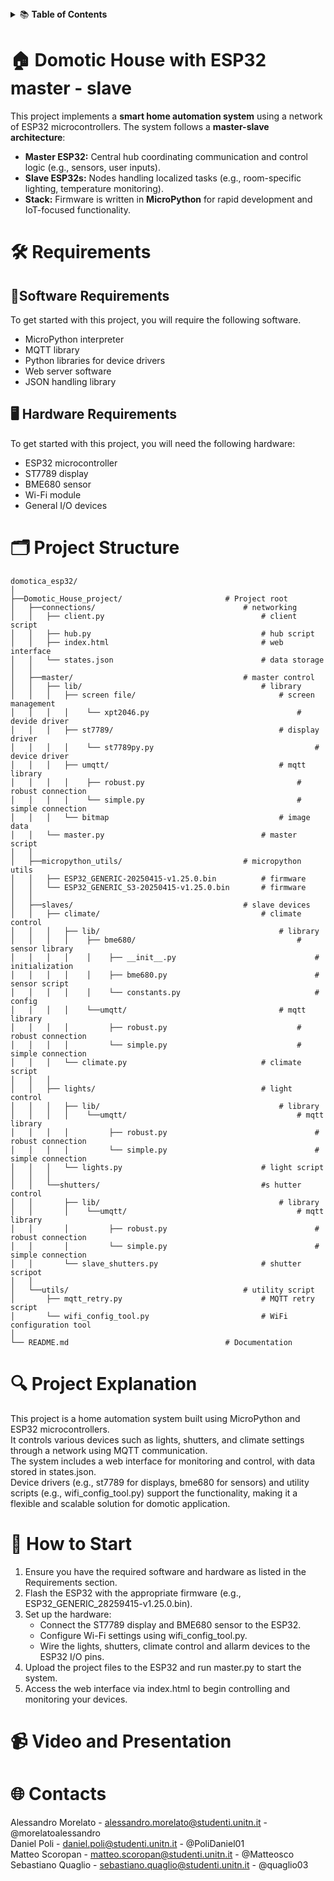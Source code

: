 <details>
<summary>📚 <b>Table of Contents</b></summary>

 1. [About the project](#-domotic-house-with-esp32-master---slave)  

 2. [Requirements](#️-requirements)
  
 3. [Project Structure](#️-project-structure)
  
 4. [Project Explanation](#-project-explanation)
  
 5. [How to Start](#-how-to-start)
  
 6.  [ Video and Presentation](#-video-and-presentation)

 7.  [Contacts](#-contacts)
  
</details>


# 🏠 **Domotic House with ESP32 master - slave**

This project implements a **smart home automation system** using a network of ESP32 microcontrollers.
The system follows a **master-slave architecture**:
- **Master ESP32:** Central hub coordinating communication and control logic (e.g., sensors, user inputs).
- **Slave ESP32s:** Nodes handling localized tasks (e.g., room-specific lighting, temperature monitoring).
- **Stack:** Firmware is written in **MicroPython** for rapid development and IoT-focused functionality.

# 🛠️ **Requirements**
## 🐍**Software Requirements**
To get started with this project, you will require the following software.
- MicroPython interpreter
- MQTT library
- Python libraries for device drivers
- Web server software
- JSON handling library

## 🖥️ **Hardware Requirements**
To get started with this project, you will need the following hardware:
- ESP32 microcontroller
- ST7789 display
- BME680 sensor
- Wi-Fi module
- General I/O devices

# 🗂️ **Project Structure**

```
domotica_esp32/
│
├──Domotic_House_project/                       # Project root
│   ├──connections/                                 # networking
│   │   ├── client.py                                   # client script
│   │   ├── hub.py                                      # hub script
│   │   ├── index.html                                  # web interface
│   │   └── states.json                                 # data storage
│   │
│   ├──master/                                      # master control
│   │   ├── lib/                                        # library
│   │   │   ├── screen file/                                # screen management
│   │   │   │    └── xpt2046.py                                 # devide driver  
│   │   │   ├── st7789/                                     # display driver
│   │   │   │    └── st7789py.py                                    # device driver
│   │   │   ├── umqtt/                                      # mqtt library
│   │   │   │    ├── robust.py                                  # robust connection
│   │   │   │    └── simple.py                                  # simple connection
│   │   │   └── bitmap                                      # image data
│   │   └── master.py                                   # master script
│   │   
│   ├──micropython_utils/                           # micropython utils
│   │   ├── ESP32_GENERIC-20250415-v1.25.0.bin          # firmware
│   │   └── ESP32_GENERIC_S3-20250415-v1.25.0.bin       # firmware
│   │
│   ├──slaves/                                      # slave devices
│   │   ├── climate/                                    # climate control
│   │   │   ├── lib/                                        # library
│   │   │   │    ├── bme680/                                    # sensor library
│   │   │   │    │    ├── __init__.py                               # initialization 
│   │   │   │    │    ├── bme680.py                                 # sensor script
│   │   │   │    │    └── constants.py                              # config
│   │   │   │    └──umqtt/                                  # mqtt library
│   │   │   │         ├── robust.py                             # robust connection
│   │   │   │         └── simple.py                             # simple connection
│   │   │   └── climate.py                              # climate script
│   │   │ 
│   │   ├── lights/                                     # light control
│   │   │   ├── lib/                                        # library
│   │   │   │    └──umqtt/                                      # mqtt library
│   │   │   │         ├── robust.py                                 # robust connection
│   │   │   │         └── simple.py                                 # simple connection
│   │   │   └── lights.py                               # light script
│   │   │
│   │   └──shutters/                                    #s hutter control
│   │       ├── lib/                                        # library
│   │       │    └──umqtt/                                      # mqtt library
│   │       │         ├── robust.py                                 # robust connection
│   │       │         └── simple.py                                 # simple connection
│   │       └── slave_shutters.py                       # shutter scripot
│   │
│   └──utils/                                       # utility script
│       ├── mqtt_retry.py                               # MQTT retry script
│       └── wifi_config_tool.py                         # WiFi configuration tool
│   
└── README.md                                   # Documentation 
```

# 🔍 **Project Explanation**
This project is a home automation system built using MicroPython and ESP32 microcontrollers.  
It controls various devices such as lights, shutters, and climate settings through a network using MQTT communication.  
The system includes a web interface for monitoring and control, with data stored in states.json.  
Device drivers (e.g., st7789 for displays, bme680 for sensors) and utility scripts (e.g., wifi_config_tool.py) support the functionality, making it a flexible and scalable solution for domotic application.
# 🚀 **How to Start**
1. Ensure you have the required software and hardware as listed in the Requirements section.
2. Flash the ESP32 with the appropriate firmware (e.g., ESP32_GENERIC_28259415-v1.25.0.bin).
3. Set up the hardware:
    - Connect the ST7789 display and BME680 sensor to the ESP32.
    - Configure Wi-Fi settings using wifi_config_tool.py.
    - Wire the lights, shutters, climate control and allarm devices to the ESP32 I/O pins.
4. Upload the project files to the ESP32 and run master.py to start the system.
5. Access the web interface via index.html to begin controlling and monitoring your devices.

# 📹 **Video and Presentation**

# 🌐 **Contacts**
Alessandro Morelato - alessandro.morelato@studenti.unitn.it - @morelatoalessandro  
Daniel Poli - daniel.poli@studenti.unitn.it - @PoliDaniel01  
Matteo Scoropan - matteo.scoropan@studenti.unitn.it - @Matteosco  
Sebastiano Quaglio - sebastiano.quaglio@studenti.unitn.it - @quaglio03  
